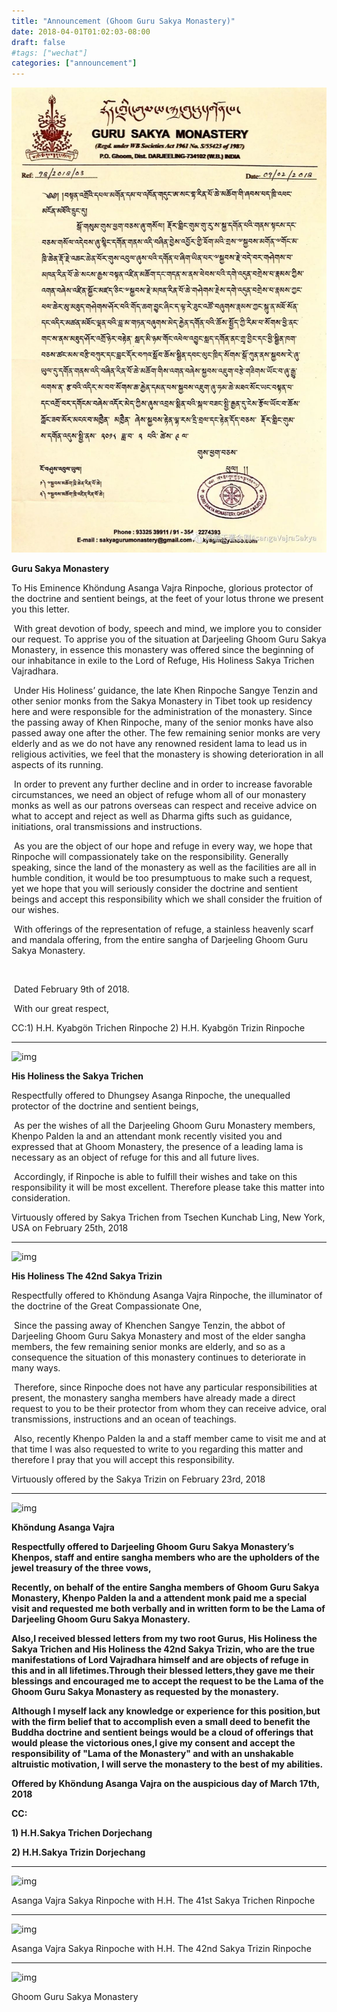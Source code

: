 ```yaml
---
title: "Announcement (Ghoom Guru Sakya Monastery)"
date: 2018-04-01T01:02:03-08:00
draft: false
#tags: ["wechat"]
categories: ["announcement"]
---
```



![img](https://raw.githubusercontent.com/thogmedorje/up/master/uPic/640.jpeg)


**Guru Sakya Monastery**



To His Eminence Khöndung Asanga Vajra Rinpoche, glorious protector of the doctrine and sentient beings, at the feet of your lotus throne we present you this letter.



​    With great devotion of body, speech and mind, we implore you to consider our request.  To apprise you of the situation at Darjeeling Ghoom Guru Sakya Monastery, in essence this monastery was offered since the beginning of our inhabitance in exile to the Lord of Refuge, His Holiness Sakya Trichen Vajradhara.



​    Under His Holiness’ guidance, the late Khen Rinpoche Sangye Tenzin and other senior monks from the Sakya Monastery in Tibet took up residency here and were responsible for the administration of the monastery.  Since the passing away of Khen Rinpoche, many of the senior monks have also passed away one after the other. The few remaining senior monks are very elderly and as we do not have any renowned resident lama to lead us in religious activities, we feel that the monastery is showing deterioration in all aspects of its running.

 

​    In order to prevent any further decline and in order to increase favorable circumstances, we need an object of refuge whom all of our monastery monks as well as our patrons overseas can respect and receive advice on what to accept and reject as well as Dharma gifts such as guidance, initiations, oral transmissions and instructions.



​    As you are the object of our hope and refuge in every way, we hope that Rinpoche will compassionately take on the responsibility. Generally speaking, since the land of the monastery as well as the facilities are all in humble condition, it would be too presumptuous to make such a request, yet we hope that you will seriously consider the doctrine and sentient beings and accept this responsibility which we shall consider the fruition of our wishes.

 

​    With offerings of the representation of refuge, a stainless heavenly scarf and mandala offering, from the entire sangha of Darjeeling Ghoom Guru Sakya Monastery. 

​          

​    Dated February 9th of 2018.

​    With our great respect,



CC:1) H.H. Kyabgön Trichen Rinpoche 2) H.H. Kyabgön Trizin Rinpoche



---


![img](https://mmbiz.qpic.cn/mmbiz_jpg/jZ6aUbzt6ITSLsDH9qs9ibFg98F5zv9mjTCc5tnNp91kicuZ2ZJLdHb1OvcHgWuqPsRXYeOnP7ibdzYJPv3cfrayg/640?wx_fmt=jpeg&wxfrom=5&wx_lazy=1&wx_co=1)

**His Holiness the Sakya Trichen**

 

Respectfully offered to Dhungsey Asanga Rinpoche, the unequalled protector of the doctrine and sentient beings,

 

​    As per the wishes of all the Darjeeling Ghoom Guru Monastery members, Khenpo Palden la and an attendant monk recently visited you and expressed that at Ghoom Monastery, the presence of a leading lama is necessary as an object of refuge for this and all future lives.



​    Accordingly, if Rinpoche is able to fulfill their wishes and take on this responsibility it will be most excellent.  Therefore please take this matter into consideration.





Virtuously offered by Sakya Trichen from Tsechen Kunchab Ling, New York, USA on February 25th, 2018



---


![img](https://mmbiz.qpic.cn/mmbiz_jpg/jZ6aUbzt6ITSLsDH9qs9ibFg98F5zv9mjeowjicicgE95ibsRHCTqElpicqicsc6F8C4yvfATa7DcSZre7XsTTrGiabww/640?wx_fmt=jpeg&wxfrom=5&wx_lazy=1&wx_co=1)



**His Holiness The 42nd Sakya Trizin**




Respectfully offered to Khöndung Asanga Vajra Rinpoche, the illuminator of the doctrine of the Great Compassionate One,



​    Since the passing away of Khenchen Sangye Tenzin, the abbot of Darjeeling Ghoom Guru Sakya Monastery and most of the elder sangha members, the few remaining senior monks are elderly, and so as a consequence the situation of this monastery continues to deteriorate in many ways.



​    Therefore, since Rinpoche does not have any particular responsibilities at present, the monastery sangha members have already made a direct request to you to be their protector from whom they can receive advice, oral transmissions, instructions and an ocean of teachings.



​    Also, recently Khenpo Palden la and a staff member came to visit me and at that time I was also requested to write to you regarding this matter and therefore I pray that you will accept this responsibility.





Virtuously offered by the Sakya Trizin on February 23rd, 2018   

---

![img](https://mmbiz.qpic.cn/mmbiz_jpg/jZ6aUbzt6IRkRttcrIx55CGkH6dibJUtHibBibhn6Ssf9OZIecNmmhhhyp3aLuMLweiak91ibeSWAxXsgkdYMnQvNsw/640?wx_fmt=jpeg&wxfrom=5&wx_lazy=1&wx_co=1)



**Khöndung Asanga Vajra**



**Respectfully offered to Darjeeling Ghoom Guru Sakya Monastery’s Khenpos, staff and entire sangha members who are the upholders of the jewel treasury of the three vows,**



**Recently, on behalf of the entire Sangha members of Ghoom Guru Sakya Monastery, Khenpo Palden la and a attendent monk paid me a special visit and requested me both verbally and in written form to be the Lama of** **Darjeeling Ghoom Guru Sakya Monastery.** 



**Also,I received blessed letters from my two root Gurus, His Holiness the Sakya Trichen and His Holiness the 42nd Sakya Trizin, who are the true manifestations of Lord Vajradhara himself and are objects of refuge in this and in all lifetimes.Through their blessed letters,they gave me their blessings and encouraged me to accept the request to be the Lama of the Ghoom Guru Sakya Monastery as requested by the monastery.**


**Although I myself lack any knowledge or experience for this position,but with the firm belief that to accomplish even a small deed to benefit the Buddha doctrine and sentient beings would be a cloud of offerings that would please the victorious ones,I give my consent and accept the responsibility of "Lama of the Monastery" and with an unshakable altruistic motivation, I will serve the monastery to the best of my abilities.**




**Offered by Khöndung Asanga Vajra on the auspicious day of March 17th, 2018**



**CC:**

**1) H.H.Sakya Trichen Dorjechang**

**2) H.H.Sakya Trizin Dorjechang**

---



![img](https://mmbiz.qpic.cn/mmbiz_jpg/jZ6aUbzt6ITSLsDH9qs9ibFg98F5zv9mje569vibtm6ksDQ0C92b3icmCXOqTfpNTj6LB3fdwFuLlvhESkErFoQibw/640?wx_fmt=jpeg&wxfrom=5&wx_lazy=1&wx_co=1)



Asanga Vajra Sakya Rinpoche with H.H. The 41st Sakya Trichen Rinpoche



---

![img](https://mmbiz.qpic.cn/mmbiz_jpg/jZ6aUbzt6ITSLsDH9qs9ibFg98F5zv9mjzV89oCeEdaVoJibmXJW0Dd9uJJQP0fY07GzqLWVvM13ak5CnNic2KhEg/640?wx_fmt=jpeg&wxfrom=5&wx_lazy=1&wx_co=1)



Asanga Vajra Sakya Rinpoche with H.H. The 42nd Sakya Trizin Rinpoche

---

![img](https://mmbiz.qpic.cn/mmbiz_jpg/jZ6aUbzt6ITSLsDH9qs9ibFg98F5zv9mjmbfqWdfLYYqYDI15IY90F3XId1J8MGL2XicqDZxRDlYt2GKJ7VVuRiaw/640?wx_fmt=jpeg&wxfrom=5&wx_lazy=1&wx_co=1)

Ghoom Guru Sakya Monastery


